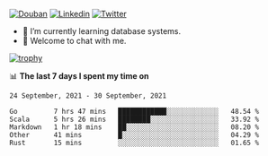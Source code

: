 
<p align="left">
<a href="https://www.douban.com/people/ixxchan"><img src="https://img.shields.io/badge/@ixxchan-007722?style=flat&logo=Douban&logoColor=white" alt="Douban" /></a> 
<a href="https://www.linkedin.com/in/xxchan/?locale=en_US"><img src="https://img.shields.io/badge/@xxchan-0073b1?style=flat&logo=LinkedIn&logoColor=white" alt="Linkedin" /></a> 
<a href="https://twitter.com/yayale_umi"><img src="https://img.shields.io/badge/@yayale__umi-1DA1F2?style=flat&logo=Twitter&logoColor=white" alt="Twitter"/></a>
</p>

- 🌱 I’m currently learning database systems.
- 💬 Welcome to chat with me.


[![trophy](https://github-profile-trophy.vercel.app/?username=xxchan&theme=flat&column=7)](https://github.com/xxchan)


📊 **The last 7 days I spent my time on** 

<!--START_SECTION:waka-->
```text
24 September, 2021 - 30 September, 2021

Go         7 hrs 47 mins   ████████████░░░░░░░░░░░░░   48.54 % 
Scala      5 hrs 26 mins   ████████░░░░░░░░░░░░░░░░░   33.92 % 
Markdown   1 hr 18 mins    ██░░░░░░░░░░░░░░░░░░░░░░░   08.20 % 
Other      41 mins         █░░░░░░░░░░░░░░░░░░░░░░░░   04.29 % 
Rust       15 mins         ░░░░░░░░░░░░░░░░░░░░░░░░░   01.65 %
```
<!--END_SECTION:waka-->

<!--
**xxchan/xxchan** is a ✨ _special_ ✨ repository because its `README.md` (this file) appears on your GitHub profile.

Here are some ideas to get you started:

- 🔭 I’m currently working on ...
- 🌱 I’m currently learning ...
- 👯 I’m looking to collaborate on ...
- 🤔 I’m looking for help with ...
- 💬 Ask me about ...
- 📫 How to reach me: ...
- 😄 Pronouns: ...
- ⚡ Fun fact: ...
-->
